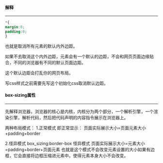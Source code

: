 #### 解释
---
```css
*{
margin:0;
padding:0;
}
```
也就是取消所有元素的默认内外边距。

如果不去取消这个内外边距，元素会有一个默认的边距，不会和网页页面边缘贴合，不同的浏览器有不同的默认页面边距。

这个默认边距会打乱你的网页布局。

写css样式之前需要先写这个初始化css取消默认边距。

#### box-sizing属性
---
先解释浏览器，浏览器的核心是内核，内核分为两个部分，一个解析引擎，一个渲染引擎，解析代码，然后把代码声明的内容指令展示在浏览器上。

两种布局模式：
1.正常模式
    即正常显示：
    页面实际展示大小=页面元素大小+padding+border

2.怪异模式
    box_sizing:border-box  怪异模式
    页面实际展示大小=元素大小=padding+border+页面元素
    也就是这个模式不会改变元素设置的大小如果有边框，它会直接将边框压缩进元素中。使得元素本身大小不会改变。